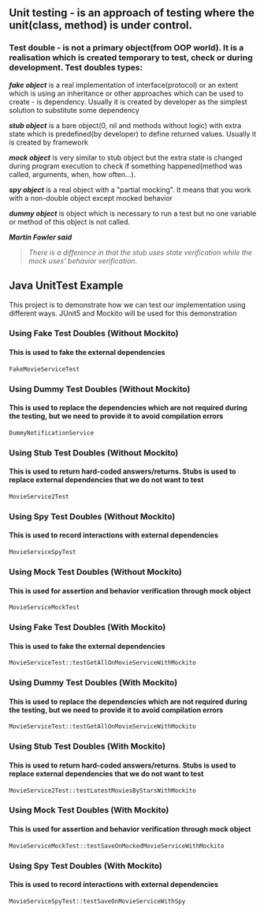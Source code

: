 ## Unit testing - is an approach of testing where the unit(class, method) is under control.

### Test double - is not a primary object(from OOP world). It is a realisation which is created temporary to test, check or during development. Test doubles types:

**_fake object_** is a real implementation of interface(protocol) or an extent which is using an inheritance or other
approaches which can be used to create - is dependency. Usually it is created by developer as the simplest solution to
substitute some dependency

**_stub object_** is a bare object(0, nil and methods without logic) with extra state which is predefined(by developer)
to define returned values. Usually it is created by framework

**_mock object_** is very similar to stub object but the extra state is changed during program execution to check if
something happened(method was called, arguments, when, how often...).

**_spy object_** is a real object with a "partial mocking". It means that you work with a non-double object except
mocked behavior

**_dummy object_** is object which is necessary to run a test but no one variable or method of this object is not
called.

**_Martin Fowler said_**

> _There is a difference in that the stub uses state verification while the mock uses' behavior verification._

## Java UnitTest Example

This project is to demonstrate how we can test our implementation using different ways. JUnit5 and Mockito will be used
for this demonstration

### Using Fake Test Doubles (Without Mockito)

#### This is used to fake the external dependencies

    FakeMovieServiceTest

### Using Dummy Test Doubles (Without Mockito)

#### This is used to replace the dependencies which are not required during the testing, but we need to provide it to avoid compilation errors

    DummyNotificationService

### Using Stub Test Doubles (Without Mockito)

#### This is used to return hard-coded answers/returns. Stubs is used to replace external dependencies that we do not want to test

    MovieService2Test

### Using Spy Test Doubles (Without Mockito)

#### This is used to record interactions with external dependencies

    MovieServiceSpyTest

### Using Mock Test Doubles (Without Mockito)

#### This is used for assertion and behavior verification through mock object

    MovieServiceMockTest

### Using Fake Test Doubles (With Mockito)

#### This is used to fake the external dependencies

    MovieServiceTest::testGetAllOnMovieServiceWithMockito

### Using Dummy Test Doubles (With Mockito)

#### This is used to replace the dependencies which are not required during the testing, but we need to provide it to avoid compilation errors

    MovieServiceTest::testGetAllOnMovieServiceWithMockito

### Using Stub Test Doubles (With Mockito)

#### This is used to return hard-coded answers/returns. Stubs is used to replace external dependencies that we do not want to test

    MovieService2Test::testLatestMoviesByStarsWithMockito

### Using Mock Test Doubles (With Mockito)

#### This is used for assertion and behavior verification through mock object

    MovieServiceMockTest::testSaveOnMockedMovieServiceWithMockito

### Using Spy Test Doubles (With Mockito)

#### This is used to record interactions with external dependencies

    MovieServiceSpyTest::testSaveOnMovieServiceWithSpy